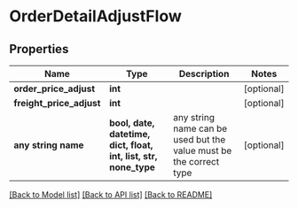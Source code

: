 # OrderDetailAdjustFlow


## Properties
Name | Type | Description | Notes
------------ | ------------- | ------------- | -------------
**order_price_adjust** | **int** |  | [optional] 
**freight_price_adjust** | **int** |  | [optional] 
**any string name** | **bool, date, datetime, dict, float, int, list, str, none_type** | any string name can be used but the value must be the correct type | [optional]

[[Back to Model list]](../README.md#documentation-for-models) [[Back to API list]](../README.md#documentation-for-api-endpoints) [[Back to README]](../README.md)


